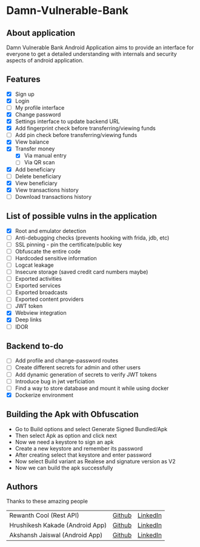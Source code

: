 # Damn-Vulnerable-Bank

## About application
Damn Vulnerable Bank Android Application aims to provide an interface for everyone to get a detailed understanding with internals and security aspects of android application.

## Features
- [x] Sign up
- [x] Login
- [ ] My profile interface
- [x] Change password
- [x] Settings interface to update backend URL
- [x] Add fingerprint check before transferring/viewing funds
- [ ] Add pin check before transferring/viewing funds
- [x] View balance
- [x] Transfer money
  - [x] Via manual entry
  - [ ] Via QR scan
- [x] Add beneficiary
- [ ] Delete beneficiary
- [x] View beneficiary
- [x] View transactions history
- [ ] Download transactions history

## List of possible vulns in the application

- [x] Root and emulator detection
- [ ] Anti-debugging checks (prevents hooking with frida, jdb, etc)
- [ ] SSL pinning - pin the certificate/public key
- [ ] Obfuscate the entire code
- [ ] Hardcoded sensitive information
- [ ] Logcat leakage
- [ ] Insecure storage (saved credit card numbers maybe)
- [ ] Exported activities
- [ ] Exported services
- [ ] Exported broadcasts
- [ ] Exported content providers
- [ ] JWT token
- [x] Webview integration
- [x] Deep links
- [ ] IDOR

## Backend to-do

- [ ] Add profile and change-password routes
- [ ] Create different secrets for admin and other users
- [ ] Add dynamic generation of secrets to verify JWT tokens
- [ ] Introduce bug in jwt verficiation
- [ ] Find a way to store database and mount it while using docker
- [X] Dockerize environment

## Building the Apk with Obfuscation

- Go to Build options and select Generate Signed Bundled/Apk
- Then select Apk as option and click next
- Now we need a keystore to sign an apk 
- Create a new keystore and remember its password
- After creating select that keystore and enter password 
- Now select Build variant as Realese and signature version as V2
- Now we can build the apk successfully

## Authors

Thanks to these amazing people

|   |   |   |
|---|---|---|
| Rewanth Cool (Rest API)  | [Github](https://github.com/rewanth1997/)  | [LinkedIn](https://www.linkedin.com/in/rewanthcool/)  |
| Hrushikesh Kakade (Android App)  | [Github](https://github.com/HrushikeshK/)  | [LinkedIn](https://www.linkedin.com/in/hrushikeshkakade/)  |
| Akshansh Jaiswal (Android App)  | [Github](https://github.com/jaiswalakshansh)  | [LinkedIn](https://www.linkedin.com/in/akshanshjaiswal/)  |